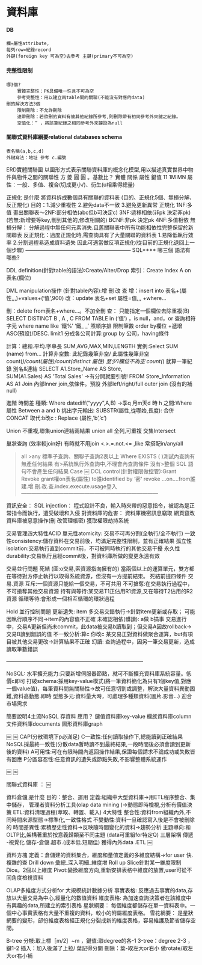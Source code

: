 資料庫
==
#### DB
	欄=屬性attribute,
	每列row=紀錄record
	外鍵(foreign key 可為空)去參考 主鍵(primary不可為空) 
#### 完整性限制
	哪3個?
 		實體完整性：PK具備唯一性且不可為空
		參考完整性：用以建立兩table間的關聯(不能沒有對應的data)
	刪的解決方法3個
		限制刪除：不允許刪除
		連帶刪除：若欲刪的資料有被其他紀錄所參考,則刪除帶有相同參考外來鍵之紀錄。
		空值化：” ，將該筆紀錄之相同參考外來鍵設為null
#### 關聯式資料庫綱要relational databases schema 
	表名稱(a,b,c,d) 
	外鍵寫法：地址 參考 c.編號

ERD實體關聯圖
以圖形方式表示關聯資料庫的概念化模型,用以描述真實世界中物件與物件之間的關聯性
方 菱 圓 圓 。基數比？
實體 關係 屬性 鍵值 11 1M MN
屬性：一般、多值、複合(切成更小/\)、衍生(u相乘得總量)

正規化 是什麼
將資料拆成數個具有關聯的資料表 
 (目的、正規化5個、無損分解、反正規化)
目的：1.減少重複性 2.避免data不一致 3.避免更新異常
正規化
1NF:多值
畫出關聯表～2NF:部分相依(abc但b可決定c)
3NF:遞移相依(非pk 決定非pk)  (若無:新增要等key,刪到其他的,修改相關的)
BCNF:非pk 決定pk
4NF:多值相依
無損分解：
分解過程中無任何元素消失.且舊關聯表中所有功能相依性完整保留於新關聯表
反正規化：過度正規化時,需查詢具有了大量關聯的資料表
1.易降低執行效率
2.分割過程易造成資料遺失
因此可適當做反項正規化(從目前的正規化退回上一個步驟)
————————————————————
SQL****  哪三個 語法有哪些?

DDL definition(針對table的語法):Create/Alter/Drop
索引：Create Index A on 表名(欄位)

DML manipulation操作 (針對table內容):增 刪 改 查
增：insert into  表名+(屬性,,,)+values+(‘值’,900)
改：update 表名+set  屬性=值,,, +where…

刪：delete from表名+where…。不加全刪
查：
只能指定一個欄位去除重複(B)
SELECT DISTINCT B , A , C FROM TABLE
in (‘值’) ，is null，and，or 
查詢相符字元
where name like ‘鐵%’ ‘鐵_ _’
照順序排 限制筆數
order by欄位 +遞增ASC(預設)/DESC.  limit1 
分成各公司計算:group by 公司，having條件

計算：總和.平均.字串長
SUM,AVG,MAX,MIN,LENGTH
實例:Select SUM (name) from…
計算非空數:  此紀錄幾筆非空/ 此屬性幾筆非空                   
count(*)/count(屬性)/count(distinct 屬性) 
至少1欄位不為空  count(*) 就算一筆紀錄
別名&連結
SELECT A1.Store_Name AS Store,  
SUM(A1.Sales) AS 'Total Sales'   ->有分開就要引號!
FROM Store_Information AS A1
Join
內部Inner join,依條件。預設
外部left/right/full outer join (沒有的補null) 

進階
時間差 種類:
Where datediff(“yyyy”,A,B)  ->季q 月m天d 時 h 
之間:Where 屬性 Between a and b 
挑出字元輸出:
SUBSTR(屬性,從哪始,長度):
合併CONCAT
取代:b改c :
Replace (屬性,’b’,’c’)  

Union
不重複,聯集union連結兩結果
union all 全列,可重複
交集Intersect 

巢狀查詢 (效率較join好) 有時就不用join
<.>.=.not.<= ,like 常搭配in/any/all 
>all  >any
標準子查詢、關聯子查詢2表以上
Where EXISTS ( )測試內查詢有無產任何結果
有>系統執行外查詢中,不理會內查詢條件
沒有>整個 SQL 語句不會產生任何結果
Case
￼
DCL control(針對權限做控管):Grant Revoke
grant權on表名(屬性) to誰identified by ‘密‘
revoke …on….from誰
建.增.刪.改.查.index.execute.usage登入
——————————————————————————

資訊安全：
SQL injection：
程式設計不良，輸入時夾帶的惡意指令，被認為是正常指令而執行，遭受破壞和入侵
對資料庫的危害：
資料庫機密訊息竊取
網頁竄改
資料庫被惡意操作(刪 改管理帳密)
獲取權限劫持系統

交易管理四大特性ACID
單元性atomicity: 交易不可再分割(全執行/全不執行)
一致性consistency:儲存資料在交易前後，均滿足完整性限制，並有正確結果
孤立性isolation:交易執行直到commit前，不可被同時執行的其他交易干擾
永久性durability:交易執行且經commit後，對資料庫所做的變更永遠有效

交易並行問題
死結 (圖:o交易,索資源指向擁有的)
當兩個以上的運算單元，雙方都在等待對方停止執行以取得系統資源，但沒有一方提前結束。
死結前提四條件 交易.資源
互斥:一個資源只能給一個交易，不可共用
不可搶奪:在交易執行過程中，不可搶奪其他交易資源
持有與等待:某交易T1正佔用R1資源,又在等待T2佔用的R2資源
循環等待:會形成一個相互循環的環狀過程


Hold 並行控制問題
更新遺失: item
多交易交錯執行->針對item更新或存取；
可能因執行順序不同->item的內容值不正確
未確認相依(髒讀): a做 b搞事
交易進行中，交易A更新但尚未commit，此data被交易b讀取到；但交易A因故rollback->交易B讀到錯誤的值
不一致分析:算c 你改c
某交易正對資料做聚合運算，but有項目被其他交易更改->計算結果不正確
幻讀:
查詢過程中，因另一筆交易更新，造成讀取筆數錯誤

——————————————————————————

NoSQL:
水平擴充能力:只要新增伺服器節點，就可不斷擴充資料庫系統容量。低價c即可
打破schema:採用key-value模式(將一筆資料簡化為只有1個key值,對應一個value值)，每筆資料間無關聯性->故可任意切割或調整，解決大量資料異動困難,資料高動態.即時
型態多元:資料量大時，可處理多種類資料(圖片.影音…) 迎合市場需求

簡要說明4主流NoSQL 存資料 應用？
鍵值資料庫key-value 
欄族資料庫column 
文件資料庫documents 
圖形資料庫graph

￼
￼
CAP(分散環境下p必滿足)
C一致性:任何讀取操作下,總能讀到正確結果
NoSQL採最終一致性(分散data暫時讀不到最終結果,一段時間後必須會讀到更新後的資料)
A可用性:可在有限時間內返回操作結果,保證每個請求不論成功或失敗皆有回應
P分區容忍性:任意資訊的遺失或節點失敗,不影響整體系統運作

￼
￼

關聯式資料庫 ：
￼

資料倉儲,是什麼 目的：整合、運用
定義:組織中大型資料庫->用ETL程序整合、集中儲存，
管理者資料分析工具(olap data mining )->動態即時檢視,分析有價值決策
ETL:資料清理過程(萃取、轉置、載入)
4大特性
整合性:資料from組織內外,不同時間來源型態->標準化,一致性格式
不變動性:資料一旦確認寫入後是不會被刪除的
時間差異性:累積歷史性資料->反映隨時間變化的資料->趨勢分析
主題導向:和OLTP比,架構著重於按意義歸類至不同主題
(data可重組for特定Q)
三層架構
傳遞 -視覺化
儲存-倉儲.超市.(成本低.短期佳)
獲得內外data .ETL
￼


資料方塊
定義：倉儲建的資料集合，維度和量值定義的多維度結構->for user 快.複雜的查
Drill down 彙總_深入明細_維度增
Roll up
Slice針對某一維度限制
Dice。2個以上維度
Pivot:變換維度方向,重新安排表格中維度的放置,user可從不同角度檢視資料

OLAP多維度方式分析for 大規模統計數據分析
事實表格:
反應過去事實的data,存放以大量交易為中心,經量化的數值資料
維度表格:
為加速查詢決策者在該維度中有興趣的data,所建立的索引表格
星狀綱要：
每個維度都儲存在單一資料表中。一個中心事實表格有大量不重複的資料，較小的附屬維度表格。
雪花綱要：
是星狀網要的變形，部份維度表格經正規化分裂成新的維度表格，容易維護及節省儲存空間。

B-tree
分枝:取上標［m/2］~m  ，鍵值:取degree的各-1
3-tree：degree 2-3 ，鍵1-2
插入：加入後滿了上拉/ 葉記得分開
刪除：葉-取左大or右小 做rotate/取左大or右小補 








